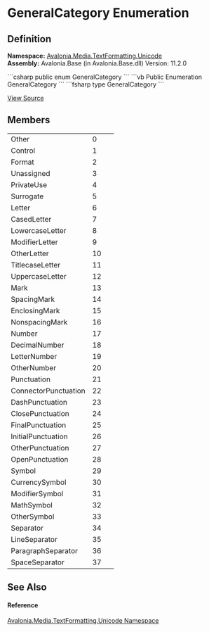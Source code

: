 # GeneralCategory Enumeration




## Definition
**Namespace:** <a href="N_Avalonia_Media_TextFormatting_Unicode">Avalonia.Media.TextFormatting.Unicode</a>  
**Assembly:** Avalonia.Base (in Avalonia.Base.dll) Version: 11.2.0

<Tabs groupId="api-code-preview">
<TabItem value="csharp" label="C#">
```csharp
public enum GeneralCategory
```
</TabItem>
<TabItem value="vb" label="VB">
```vb
Public Enumeration GeneralCategory
```
</TabItem>
<TabItem value="fsharp" label="F#">
```fsharp
type GeneralCategory
```
</TabItem>
</Tabs>



<a href="https://github.com/AvaloniaUI/Avalonia/tree/master/src/Avalonia.Base/Media/TextFormatting/Unicode/GeneralCategory.cs" title="View the source code">View Source</a>



## Members
<table>
<tr>
<td>Other</td>
<td>0</td>
<td> </td>
</tr>
<tr>
<td>Control</td>
<td>1</td>
<td> </td>
</tr>
<tr>
<td>Format</td>
<td>2</td>
<td> </td>
</tr>
<tr>
<td>Unassigned</td>
<td>3</td>
<td> </td>
</tr>
<tr>
<td>PrivateUse</td>
<td>4</td>
<td> </td>
</tr>
<tr>
<td>Surrogate</td>
<td>5</td>
<td> </td>
</tr>
<tr>
<td>Letter</td>
<td>6</td>
<td> </td>
</tr>
<tr>
<td>CasedLetter</td>
<td>7</td>
<td> </td>
</tr>
<tr>
<td>LowercaseLetter</td>
<td>8</td>
<td> </td>
</tr>
<tr>
<td>ModifierLetter</td>
<td>9</td>
<td> </td>
</tr>
<tr>
<td>OtherLetter</td>
<td>10</td>
<td> </td>
</tr>
<tr>
<td>TitlecaseLetter</td>
<td>11</td>
<td> </td>
</tr>
<tr>
<td>UppercaseLetter</td>
<td>12</td>
<td> </td>
</tr>
<tr>
<td>Mark</td>
<td>13</td>
<td> </td>
</tr>
<tr>
<td>SpacingMark</td>
<td>14</td>
<td> </td>
</tr>
<tr>
<td>EnclosingMark</td>
<td>15</td>
<td> </td>
</tr>
<tr>
<td>NonspacingMark</td>
<td>16</td>
<td> </td>
</tr>
<tr>
<td>Number</td>
<td>17</td>
<td> </td>
</tr>
<tr>
<td>DecimalNumber</td>
<td>18</td>
<td> </td>
</tr>
<tr>
<td>LetterNumber</td>
<td>19</td>
<td> </td>
</tr>
<tr>
<td>OtherNumber</td>
<td>20</td>
<td> </td>
</tr>
<tr>
<td>Punctuation</td>
<td>21</td>
<td> </td>
</tr>
<tr>
<td>ConnectorPunctuation</td>
<td>22</td>
<td> </td>
</tr>
<tr>
<td>DashPunctuation</td>
<td>23</td>
<td> </td>
</tr>
<tr>
<td>ClosePunctuation</td>
<td>24</td>
<td> </td>
</tr>
<tr>
<td>FinalPunctuation</td>
<td>25</td>
<td> </td>
</tr>
<tr>
<td>InitialPunctuation</td>
<td>26</td>
<td> </td>
</tr>
<tr>
<td>OtherPunctuation</td>
<td>27</td>
<td> </td>
</tr>
<tr>
<td>OpenPunctuation</td>
<td>28</td>
<td> </td>
</tr>
<tr>
<td>Symbol</td>
<td>29</td>
<td> </td>
</tr>
<tr>
<td>CurrencySymbol</td>
<td>30</td>
<td> </td>
</tr>
<tr>
<td>ModifierSymbol</td>
<td>31</td>
<td> </td>
</tr>
<tr>
<td>MathSymbol</td>
<td>32</td>
<td> </td>
</tr>
<tr>
<td>OtherSymbol</td>
<td>33</td>
<td> </td>
</tr>
<tr>
<td>Separator</td>
<td>34</td>
<td> </td>
</tr>
<tr>
<td>LineSeparator</td>
<td>35</td>
<td> </td>
</tr>
<tr>
<td>ParagraphSeparator</td>
<td>36</td>
<td> </td>
</tr>
<tr>
<td>SpaceSeparator</td>
<td>37</td>
<td> </td>
</tr>
</table>

## See Also


#### Reference
<a href="N_Avalonia_Media_TextFormatting_Unicode">Avalonia.Media.TextFormatting.Unicode Namespace</a>  
